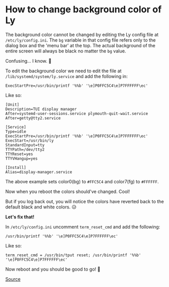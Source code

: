 # How to change background color of Ly

The background color cannot be changed by editing the Ly config file at `/etc/ly/config.ini`. The `bg` variable in that config file refers only to the dialog box and the 'menu bar' at the top. The actual background of the entire screen will always be black no matter the `bg` value. 

Confusing... I know. 😬

To edit the background color we need to edit the file at `/lib/systemd/system/ly.service` and add the following in:
```
ExecStartPre=/usr/bin/printf '%%b' '\e]P0FFC5C4\e]P7FFFFFF\ec'
```
Like so:
```
[Unit]
Description=TUI display manager
After=systemd-user-sessions.service plymouth-quit-wait.service
After=getty@tty2.service

[Service]
Type=idle
ExecStartPre=/usr/bin/printf '%%b' '\e]P0FFC5C4\e]P7FFFFFF\ec'
ExecStart=/usr/bin/ly
StandardInput=tty
TTYPath=/dev/tty2
TTYReset=yes
TTYVHangup=yes

[Install]
Alias=display-manager.service
```
The above example sets color0(bg) to `#FFC5C4` and color7(fg) to `#FFFFFF`.

Now when you reboot the colors should've changed. Cool!

But if you log back out, you will notice the colors have reverted back to the default black and white colors. 😥

**Let's fix that!**

In `/etc/ly/config.ini` uncomment `term_reset_cmd` and add the following:
```
/usr/bin/printf '%%b' '\e]P0FFC5C4\e]P7FFFFFF\ec'
```
Like so:
```
term_reset_cmd = /usr/bin/tput reset; /usr/bin/printf '%%b' '\e]P0FFC5C4\e]P7FFFFFF\ec'
```
Now reboot and you should be good to go! 🤩

[Source](https://github.com/fairyglade/ly/issues/146)
